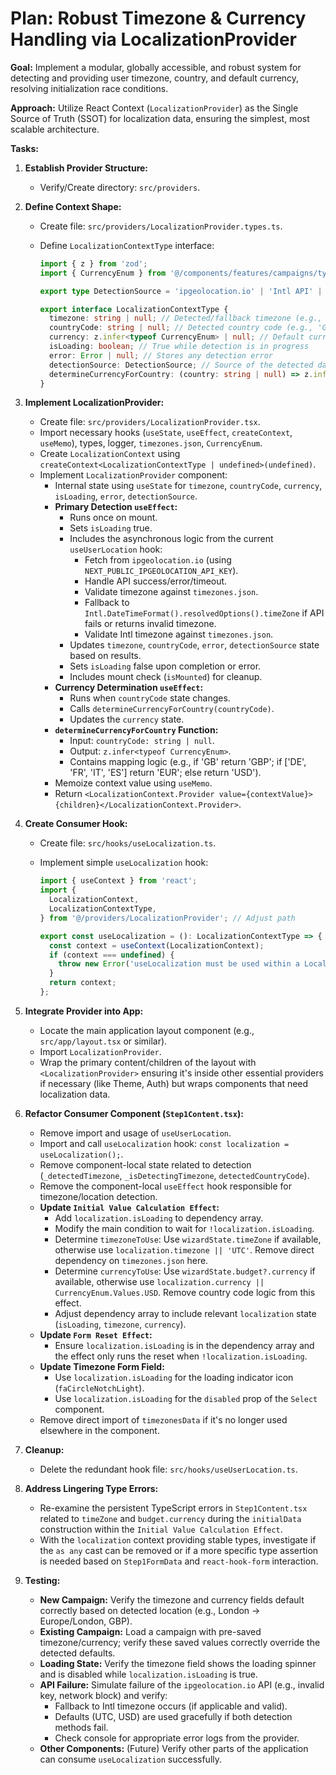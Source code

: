 # Plan: Robust Timezone & Currency Handling via LocalizationProvider

**Goal:** Implement a modular, globally accessible, and robust system for detecting and providing user timezone, country, and default currency, resolving initialization race conditions.

**Approach:** Utilize React Context (`LocalizationProvider`) as the Single Source of Truth (SSOT) for localization data, ensuring the simplest, most scalable architecture.

**Tasks:**

1.  **Establish Provider Structure:**

    - Verify/Create directory: `src/providers`.

2.  **Define Context Shape:**

    - Create file: `src/providers/LocalizationProvider.types.ts`.
    - Define `LocalizationContextType` interface:

      ```typescript
      import { z } from 'zod';
      import { CurrencyEnum } from '@/components/features/campaigns/types'; // Adjust path if necessary

      export type DetectionSource = 'ipgeolocation.io' | 'Intl API' | 'default' | 'none';

      export interface LocalizationContextType {
        timezone: string | null; // Detected/fallback timezone (e.g., 'Europe/London', 'UTC')
        countryCode: string | null; // Detected country code (e.g., 'GB', 'US')
        currency: z.infer<typeof CurrencyEnum> | null; // Default currency based on country (e.g., 'GBP', 'USD')
        isLoading: boolean; // True while detection is in progress
        error: Error | null; // Stores any detection error
        detectionSource: DetectionSource; // Source of the detected data
        determineCurrencyForCountry: (country: string | null) => z.infer<typeof CurrencyEnum>; // Helper
      }
      ```

3.  **Implement LocalizationProvider:**

    - Create file: `src/providers/LocalizationProvider.tsx`.
    - Import necessary hooks (`useState`, `useEffect`, `createContext`, `useMemo`), types, logger, `timezones.json`, `CurrencyEnum`.
    - Create `LocalizationContext` using `createContext<LocalizationContextType | undefined>(undefined)`.
    - Implement `LocalizationProvider` component:
      - Internal state using `useState` for `timezone`, `countryCode`, `currency`, `isLoading`, `error`, `detectionSource`.
      - **Primary Detection `useEffect`:**
        - Runs once on mount.
        - Sets `isLoading` true.
        - Includes the asynchronous logic from the current `useUserLocation` hook:
          - Fetch from `ipgeolocation.io` (using `NEXT_PUBLIC_IPGEOLOCATION_API_KEY`).
          - Handle API success/error/timeout.
          - Validate timezone against `timezones.json`.
          - Fallback to `Intl.DateTimeFormat().resolvedOptions().timeZone` if API fails or returns invalid timezone.
          - Validate Intl timezone against `timezones.json`.
        - Updates `timezone`, `countryCode`, `error`, `detectionSource` state based on results.
        - Sets `isLoading` false upon completion or error.
        - Includes mount check (`isMounted`) for cleanup.
      - **Currency Determination `useEffect`:**
        - Runs when `countryCode` state changes.
        - Calls `determineCurrencyForCountry(countryCode)`.
        - Updates the `currency` state.
      - **`determineCurrencyForCountry` Function:**
        - Input: `countryCode: string | null`.
        - Output: `z.infer<typeof CurrencyEnum>`.
        - Contains mapping logic (e.g., if 'GB' return 'GBP'; if ['DE', 'FR', 'IT', 'ES'] return 'EUR'; else return 'USD').
      - Memoize context value using `useMemo`.
      - Return `<LocalizationContext.Provider value={contextValue}>{children}</LocalizationContext.Provider>`.

4.  **Create Consumer Hook:**

    - Create file: `src/hooks/useLocalization.ts`.
    - Implement simple `useLocalization` hook:

      ```typescript
      import { useContext } from 'react';
      import {
        LocalizationContext,
        LocalizationContextType,
      } from '@/providers/LocalizationProvider'; // Adjust path

      export const useLocalization = (): LocalizationContextType => {
        const context = useContext(LocalizationContext);
        if (context === undefined) {
          throw new Error('useLocalization must be used within a LocalizationProvider');
        }
        return context;
      };
      ```

5.  **Integrate Provider into App:**

    - Locate the main application layout component (e.g., `src/app/layout.tsx` or similar).
    - Import `LocalizationProvider`.
    - Wrap the primary content/children of the layout with `<LocalizationProvider>` ensuring it's inside other essential providers if necessary (like Theme, Auth) but wraps components that need localization data.

6.  **Refactor Consumer Component (`Step1Content.tsx`):**

    - Remove import and usage of `useUserLocation`.
    - Import and call `useLocalization` hook: `const localization = useLocalization();`.
    - Remove component-local state related to detection (`_detectedTimezone`, `_isDetectingTimezone`, `detectedCountryCode`).
    - Remove the component-local `useEffect` hook responsible for timezone/location detection.
    - **Update `Initial Value Calculation Effect`:**
      - Add `localization.isLoading` to dependency array.
      - Modify the main condition to wait for `!localization.isLoading`.
      - Determine `timezoneToUse`: Use `wizardState.timeZone` if available, otherwise use `localization.timezone || 'UTC'`. Remove direct dependency on `timezones.json` here.
      - Determine `currencyToUse`: Use `wizardState.budget?.currency` if available, otherwise use `localization.currency || CurrencyEnum.Values.USD`. Remove country code logic from this effect.
      - Adjust dependency array to include relevant `localization` state (`isLoading`, `timezone`, `currency`).
    - **Update `Form Reset Effect`:**
      - Ensure `localization.isLoading` is in the dependency array and the effect only runs the reset when `!localization.isLoading`.
    - **Update Timezone Form Field:**
      - Use `localization.isLoading` for the loading indicator icon (`faCircleNotchLight`).
      - Use `localization.isLoading` for the `disabled` prop of the `Select` component.
    - Remove direct import of `timezonesData` if it's no longer used elsewhere in the component.

7.  **Cleanup:**

    - Delete the redundant hook file: `src/hooks/useUserLocation.ts`.

8.  **Address Lingering Type Errors:**

    - Re-examine the persistent TypeScript errors in `Step1Content.tsx` related to `timeZone` and `budget.currency` during the `initialData` construction within the `Initial Value Calculation Effect`.
    - With the `localization` context providing stable types, investigate if the `as any` cast can be removed or if a more specific type assertion is needed based on `Step1FormData` and `react-hook-form` interaction.

9.  **Testing:**
    - **New Campaign:** Verify the timezone and currency fields default correctly based on detected location (e.g., London -> Europe/London, GBP).
    - **Existing Campaign:** Load a campaign with pre-saved timezone/currency; verify these saved values correctly override the detected defaults.
    - **Loading State:** Verify the timezone field shows the loading spinner and is disabled while `localization.isLoading` is true.
    - **API Failure:** Simulate failure of the `ipgeolocation.io` API (e.g., invalid key, network block) and verify:
      - Fallback to Intl timezone occurs (if applicable and valid).
      - Defaults (UTC, USD) are used gracefully if both detection methods fail.
      - Check console for appropriate error logs from the provider.
    - **Other Components:** (Future) Verify other parts of the application can consume `useLocalization` successfully.
